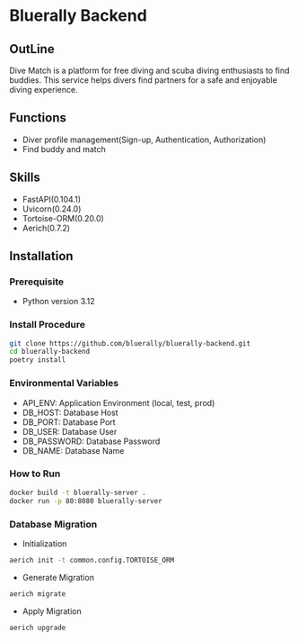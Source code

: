 # Bluerally Backend

## OutLine
Dive Match is a platform for free diving and scuba diving enthusiasts to find buddies. This service helps divers find partners for a safe and enjoyable diving experience.

## Functions
- Diver profile management(Sign-up, Authentication, Authorization)
- Find buddy and match

## Skills
- FastAPI(0.104.1)
- Uvicorn(0.24.0)
- Tortoise-ORM(0.20.0)
- Aerich(0.7.2)

## Installation

### Prerequisite
- Python version 3.12

### Install Procedure
   ```bash
   git clone https://github.com/bluerally/bluerally-backend.git
   cd bluerally-backend
   poetry install
   ```

### Environmental Variables
   - API_ENV: Application Environment (local, test, prod)
   - DB_HOST: Database Host
   - DB_PORT: Database Port
   - DB_USER: Database User
   - DB_PASSWORD: Database Password
   - DB_NAME: Database Name

### How to Run
   ```bash
   docker build -t bluerally-server .
   docker run -p 80:8080 bluerally-server
   ```

### Database Migration
   - Initialization
   ```bash
   aerich init -t common.config.TORTOISE_ORM
   ```
   - Generate Migration
   ```bash
   aerich migrate
   ```
   - Apply Migration
   ```bash
   aerich upgrade
   ```
